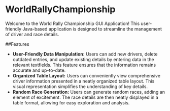 # WorldRallyChampionship
Welcome to the World Rally Championship GUI Application! This user-friendly Java-based application is designed to streamline the management of driver and race details.

##Features
- **User-Friendly Data Manipulation:**  Users can add new drivers, delete outdated entries, and update existing details by entering data in the relevant textfields. This feature ensures that the information remains accurate and up-to-date.
- **Organized Table Layout:** Users can conveniently view comprehensive driver information presented in a neatly organized table layout. This visual representation simplifies the understanding of key details.
- **Random Race Generation:** Users can generate random races, adding an element of excitement. The race details are then neatly displayed in a table format, allowing for easy exploration and analysis.



